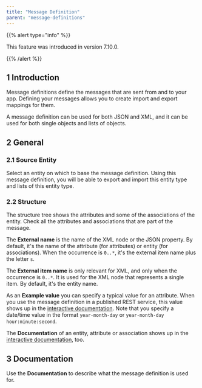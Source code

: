 ```yaml
---
title: "Message Definition"
parent: "message-definitions"
---
```


{{% alert type="info" %}}

This feature was introduced in version 7.10.0.

{{% /alert %}}

## 1 Introduction

Message definitions define the messages that are sent from and to your app. Defining your messages allows you to create import and export mappings for them.

A message definition can be used for both JSON and XML, and it can be used for both single objects and lists of objects.

## 2 General

### 2.1 Source Entity

Select an entity on which to base the message definition. Using this message definition, you will be able to export and import this entity type and lists of this entity type.

### 2.2 Structure

The structure tree shows the attributes and some of the associations of the entity. Check all the attributes and associations that are part of the message.

The **External name** is the name of the XML node or the JSON property. By default, it's the name of the attribute (for attributes) or entity (for associations). When the occurrence is `0..*`, it's the external item name plus the letter `s`.

The **External item name** is only relevant for XML, and only when the occurrence is `0..*`. It is used for the XML node that represents a single item. By default, it's the entity name.

As an **Example value** you can specify a typical value for an attribute. When you use the message definition in a published REST service, this value shows up in the [interactive documentation](published-rest-services#interactive-documentation). Note that you specify a date/time value in the format `year-month-day` or `year-month-day hour:minute:second`.

The **Documentation** of an entity, attribute or association shows up in the [interactive documentation](published-rest-services#interactive-documentation), too.

## 3 Documentation

Use the **Documentation** to describe what the message definition is used for.
